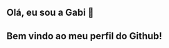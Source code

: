 ## Olá, eu sou a Gabi 👋
## Bem vindo ao meu perfil do Github!
<!--
**gabiru434/gabiru434** is a ✨ _special_ ✨ repository because its `README.md` (this file) appears on your GitHub profile.

Here are some ideas to get you started:

- 📚 Atualmente estou estudando na Fatec SBC no curso Informática para negócios
- 💻 Estudando HTML e CSS na Alura 
## Ferramentas e Tecnologias
<img src="https://cdn.jsdelivr.net/gh/devicons/devicon@latest/icons/html5/html5-original.svg" />
<img src="https://cdn.jsdelivr.net/gh/devicons/devicon@latest/icons/css3/css3-original.svg" />      
<div>
<a href="https://github.com/gabiru434">
<img loading="lazy" height="180em" src="https://github-readme-stats.vercel.app/api/top-langs/?username=gabiru434&layout=compact&langs_count=7&theme=dracula"/>
<img loading="lazy" height="180em" src="https://github-readme-stats.vercel.app/api?username=gabiru434&show_icons=true&theme=dracula&include_all_commits=true&count_private=true"/>
</div>
- 👯 
- 🤔 
- 💬 
- 📫 Contatos:
<div>
<a href="https://www.linkedin.com/in/seu-usuário-linkedln-aqui" target="_blank"><img loading="lazy" src="https://img.shields.io/badge/-LinkedIn-%230077B5?style=for-the-badge&logo=linkedin&logoColor=white" target="_blank"></a>   
</div>
![Snake animation](https://github.com/gabiru434/gabiru434/blob/output/github-contribution-grid-snake.svg)
- 😄 Pronouns: ...
- ⚡ Fun fact: ...
-->
